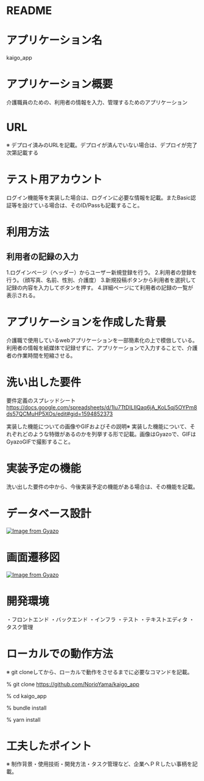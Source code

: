 # README


# アプリケーション名
kaigo_app	
# アプリケーション概要
介護職員のための、利用者の情報を入力、管理するためのアプリケーション

# URL
※	デプロイ済みのURLを記載。デプロイが済んでいない場合は、デプロイが完了次第記載する

# テスト用アカウント	
ログイン機能等を実装した場合は、ログインに必要な情報を記載。またBasic認証等を設けている場合は、そのID/Passも記載すること。

# 利用方法	

## 利用者の記録の入力
1.ログインページ（ヘッダー）からユーザー新規登録を行う。
2.利用者の登録を行う。（顔写真、名前、性別、介護度）
3.新規投稿ボタンから利用者を選択して記録の内容を入力してボタンを押す。
4.詳細ページにて利用者の記録の一覧が表示される。



# アプリケーションを作成した背景	
介護職で使用しているwebアプリケーションを一部簡素化の上で模倣している。利用者の情報を紙媒体で記録せずに、アプリケーションで入力することで、介護者の作業時間を短縮させる。

# 洗い出した要件	
要件定義のスプレッドシート
https://docs.google.com/spreadsheets/d/1lu7TtDILIlQaq6jA_KoL5qj5OYPm8ds57QCMuHP5XOs/edit#gid=1594852373

実装した機能についての画像やGIFおよびその説明※	実装した機能について、それぞれどのような特徴があるのかを列挙する形で記載。画像はGyazoで、GIFはGyazoGIFで撮影すること。


# 実装予定の機能	
洗い出した要件の中から、今後実装予定の機能がある場合は、その機能を記載。

# データベース設計
[![Image from Gyazo](https://i.gyazo.com/57e6bd69342de7b29f34813b69e49a12.png)](https://gyazo.com/57e6bd69342de7b29f34813b69e49a12)

# 画面遷移図
[![Image from Gyazo](https://i.gyazo.com/bbdc078d0c3d4d1385ac634089e7520d.png)](https://gyazo.com/bbdc078d0c3d4d1385ac634089e7520d)

# 開発環境	
・フロントエンド
・バックエンド
・インフラ
・テスト
・テキストエディタ
・タスク管理

# ローカルでの動作方法

※	git cloneしてから、ローカルで動作をさせるまでに必要なコマンドを記載。

% git clone https://github.com/NorioYama/kaigo_app

% cd kaigo_app

% bundle install

% yarn install

# 工夫したポイント
※	制作背景・使用技術・開発方法・タスク管理など、企業へＰＲしたい事柄を記載。
